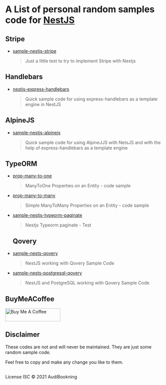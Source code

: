 # A List of personal random samples code for [NestJS](https://nestjs.com/)

## Stripe

- [sample-nestjs-stripe](https://github.com/audiBookning/sample-nestjs-stripe)

  > Just a little test to try to implement Stripe with Nestjs

## Handlebars

- [nestjs-express-handlebars](https://github.com/audiBookning/nestjs-express-handlebars)

  > Quick sample code for using express-handlebars as a template engine in NestJS

## AlpineJS

- [sample-nestjs-alpinejs](https://github.com/audiBookning/sample-nestjs-alpinejs)

  > Quick sample code for using AlpineJJS with NetsJS and with the help of express-handlebars as a template engine

## TypeORM

- [prop-many-to-one](https://github.com/audiBookning/prop-many-to-one)

  > ManyToOne Properties on an Entity - code sample

- [prop-many-to-many](https://github.com/audiBookning/prop-many-to-many)

  > Simple ManyToMany Properties on an Entity - code sample

- [sample-nestjs-typeorm-paginate](https://github.com/audiBookning/sample-nestjs-typeorm-paginate)

  > Nestjs Typeorm paginate - Test

  ## Qovery

- [sample-nests-qovery](https://github.com/audiBookning/sample-nests-qovery)

  > NestJS working with Qovery Sample Code

- [sample-nests-postgresql-qovery](https://github.com/audiBookning/sample-nests-postgresql-qovery)

  > NestJS and PostgreSQL working with Qovery Sample Code

## BuyMeACoffee

<a href="https://www.buymeacoffee.com/audiobookning" target="_blank"><img src="https://cdn.buymeacoffee.com/buttons/default-orange.png" alt="Buy Me A Coffee" height="41" width="174"></a>

## Disclaimer

These codes are not and will never be maintained. They are just some random sample code.

Feel free to copy and make any change you like to them.

##

License
ISC © 2021 AudiBookning

